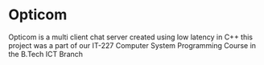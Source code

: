 # Opticom
Opticom is a multi client chat server created using low latency in C++ this project was a part of our IT-227 Computer System Programming Course in the B.Tech ICT Branch
